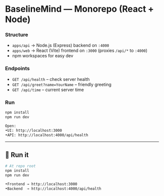 # BaselineMind — Monorepo (React + Node)

### Structure
- `apps/api` → Node.js (Express) backend on `:4000`
- `apps/web` → React (Vite) frontend on `:3000` (proxies `/api/*` to `:4000`)
- npm workspaces for easy dev

### Endpoints
- `GET /api/health` – check server health
- `GET /api/greet?name=YourName` – friendly greeting
- `GET /api/time` – current server time

### Run
```bash
npm install
npm run dev

Open:
•UI: http://localhost:3000
•API: http://localhost:4000/api/health
```

---

## 🚀 Run it

```bash
# At repo root
npm install
npm run dev

•Frontend → http://localhost:3000
•Backend  → http://localhost:4000/api/health
```
